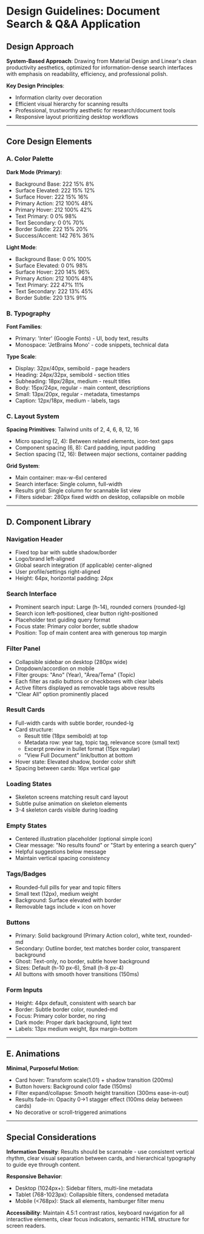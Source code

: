 # Design Guidelines: Document Search & Q&A Application

## Design Approach
**System-Based Approach**: Drawing from Material Design and Linear's clean productivity aesthetics, optimized for information-dense search interfaces with emphasis on readability, efficiency, and professional polish.

**Key Design Principles**:
- Information clarity over decoration
- Efficient visual hierarchy for scanning results
- Professional, trustworthy aesthetic for research/document tools
- Responsive layout prioritizing desktop workflows

---

## Core Design Elements

### A. Color Palette

**Dark Mode (Primary)**:
- Background Base: 222 15% 8%
- Surface Elevated: 222 15% 12%
- Surface Hover: 222 15% 16%
- Primary Action: 212 100% 48%
- Primary Hover: 212 100% 42%
- Text Primary: 0 0% 98%
- Text Secondary: 0 0% 70%
- Border Subtle: 222 15% 20%
- Success/Accent: 142 76% 36%

**Light Mode**:
- Background Base: 0 0% 100%
- Surface Elevated: 0 0% 98%
- Surface Hover: 220 14% 96%
- Primary Action: 212 100% 48%
- Text Primary: 222 47% 11%
- Text Secondary: 222 13% 45%
- Border Subtle: 220 13% 91%

### B. Typography

**Font Families**:
- Primary: 'Inter' (Google Fonts) - UI, body text, results
- Monospace: 'JetBrains Mono' - code snippets, technical data

**Type Scale**:
- Display: 32px/40px, semibold - page headers
- Heading: 24px/32px, semibold - section titles
- Subheading: 18px/28px, medium - result titles
- Body: 15px/24px, regular - main content, descriptions
- Small: 13px/20px, regular - metadata, timestamps
- Caption: 12px/18px, medium - labels, tags

### C. Layout System

**Spacing Primitives**: Tailwind units of 2, 4, 6, 8, 12, 16
- Micro spacing (2, 4): Between related elements, icon-text gaps
- Component spacing (6, 8): Card padding, input padding
- Section spacing (12, 16): Between major sections, container padding

**Grid System**:
- Main container: max-w-6xl centered
- Search interface: Single column, full-width
- Results grid: Single column for scannable list view
- Filters sidebar: 280px fixed width on desktop, collapsible on mobile

---

## D. Component Library

### Navigation Header
- Fixed top bar with subtle shadow/border
- Logo/brand left-aligned
- Global search integration (if applicable) center-aligned
- User profile/settings right-aligned
- Height: 64px, horizontal padding: 24px

### Search Interface
- Prominent search input: Large (h-14), rounded corners (rounded-lg)
- Search icon left-positioned, clear button right-positioned
- Placeholder text guiding query format
- Focus state: Primary color border, subtle shadow
- Position: Top of main content area with generous top margin

### Filter Panel
- Collapsible sidebar on desktop (280px wide)
- Dropdown/accordion on mobile
- Filter groups: "Ano" (Year), "Área/Tema" (Topic)
- Each filter as radio buttons or checkboxes with clear labels
- Active filters displayed as removable tags above results
- "Clear All" option prominently placed

### Result Cards
- Full-width cards with subtle border, rounded-lg
- Card structure:
  - Result title (18px semibold) at top
  - Metadata row: year tag, topic tag, relevance score (small text)
  - Excerpt preview in bullet format (15px regular)
  - "View Full Document" link/button at bottom
- Hover state: Elevated shadow, border color shift
- Spacing between cards: 16px vertical gap

### Loading States
- Skeleton screens matching result card layout
- Subtle pulse animation on skeleton elements
- 3-4 skeleton cards visible during loading

### Empty States
- Centered illustration placeholder (optional simple icon)
- Clear message: "No results found" or "Start by entering a search query"
- Helpful suggestions below message
- Maintain vertical spacing consistency

### Tags/Badges
- Rounded-full pills for year and topic filters
- Small text (12px), medium weight
- Background: Surface elevated with border
- Removable tags include × icon on hover

### Buttons
- Primary: Solid background (Primary Action color), white text, rounded-md
- Secondary: Outline border, text matches border color, transparent background
- Ghost: Text-only, no border, subtle hover background
- Sizes: Default (h-10 px-6), Small (h-8 px-4)
- All buttons with smooth hover transitions (150ms)

### Form Inputs
- Height: 44px default, consistent with search bar
- Border: Subtle border color, rounded-md
- Focus: Primary color border, no ring
- Dark mode: Proper dark background, light text
- Labels: 13px medium weight, 8px margin-bottom

---

## E. Animations

**Minimal, Purposeful Motion**:
- Card hover: Transform scale(1.01) + shadow transition (200ms)
- Button hovers: Background color fade (150ms)
- Filter expand/collapse: Smooth height transition (300ms ease-in-out)
- Results fade-in: Opacity 0→1 stagger effect (100ms delay between cards)
- No decorative or scroll-triggered animations

---

## Special Considerations

**Information Density**: Results should be scannable - use consistent vertical rhythm, clear visual separation between cards, and hierarchical typography to guide eye through content.

**Responsive Behavior**:
- Desktop (1024px+): Sidebar filters, multi-line metadata
- Tablet (768-1023px): Collapsible filters, condensed metadata
- Mobile (<768px): Stack all elements, hamburger filter menu

**Accessibility**: Maintain 4.5:1 contrast ratios, keyboard navigation for all interactive elements, clear focus indicators, semantic HTML structure for screen readers.